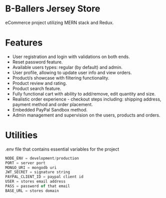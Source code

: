 B-Ballers Jersey Store
============================

eCommerce project utilizing MERN stack and Redux.

Features
============================

- User registration and login with validations on both ends.
- Reset password feature.
- Available users types: regular (by default) and admin.
- User profile, allowing to update user info and view orders.
- Product/s showcase with filtering functionality.
- Product review and rating.
- Product search feature.
- Fully functional cart with ability to add/remove, edit quantity and size.
- Realistic order experience - checkout steps including: shipping address, payment method and order placement.
- Embedded PayPal Sandbox method.
- Admin management and supervision on the users, products and orders.

Utilities
============================
.env file that contains essential variables for the project
```javascript
NODE_ENV = development/production
PORT = server port
MONGO_URI = mongodb uri
JWT_SECRET = signature string
PAYPAL_CLIENT_ID = paypal client id
USER = stores email address
PASS = password of that email
BASE_URL = stores domain
```
